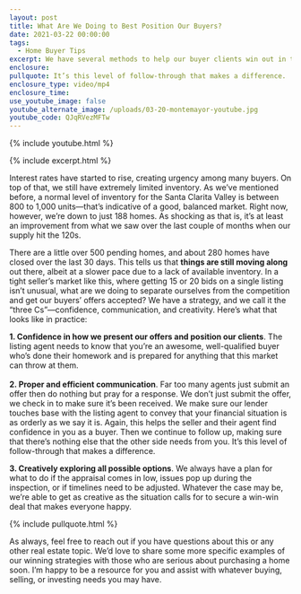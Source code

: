 ```yaml
---
layout: post
title: What Are We Doing to Best Position Our Buyers?
date: 2021-03-22 00:00:00
tags:
  - Home Buyer Tips
excerpt: We have several methods to help our buyer clients win out in this wild market.
enclosure:
pullquote: It’s this level of follow-through that makes a difference.
enclosure_type: video/mp4
enclosure_time:
use_youtube_image: false
youtube_alternate_image: /uploads/03-20-montemayor-youtube.jpg
youtube_code: QJqRVezMFTw
---
```

{% include youtube.html %}

{% include excerpt.html %}

Interest rates have started to rise, creating urgency among many buyers. On top of that, we still have extremely limited inventory. As we’ve mentioned before, a normal level of inventory for the Santa Clarita Valley is between 800 to 1,000 units—that’s indicative of a good, balanced market. Right now, however, we’re down to just 188 homes. As shocking as that is, it’s at least an improvement from what we saw over the last couple of months when our supply hit the 120s.

There are a little over 500 pending homes, and about 280 homes have closed over the last 30 days. This tells us that **things are still moving along** out there, albeit at a slower pace due to a lack of available inventory. In a tight seller’s market like this, where getting 15 or 20 bids on a single listing isn’t unusual, what are we doing to separate ourselves from the competition and get our buyers’ offers accepted? We have a strategy, and we call it the “three Cs”—confidence, communication, and creativity. Here’s what that looks like in practice:

**1\. Confidence in how we present our offers and position our clients**. The listing agent needs to know that you’re an awesome, well-qualified buyer who’s done their homework and is prepared for anything that this market can throw at them.<br>&nbsp;<br>**2\. Proper and efficient communication**. Far too many agents just submit an offer then do nothing but pray for a response. We don’t just submit the offer, we check in to make sure it’s been received. We make sure our lender touches base with the listing agent to convey that your financial situation is as orderly as we say it is. Again, this helps the seller and their agent find confidence in you as a buyer. Then we continue to follow up, making sure that there’s nothing else that the other side needs from you. It’s this level of follow-through that makes a difference.

**3\. Creatively exploring all possible options**. We always have a plan for what to do if the appraisal comes in low, issues pop up during the inspection, or if timelines need to be adjusted. Whatever the case may be, we’re able to get as creative as the situation calls for to secure a win-win deal that makes everyone happy.

{% include pullquote.html %}

As always, feel free to reach out if you have questions about this or any other real estate topic. We’d love to share some more specific examples of our winning strategies with those who are serious about purchasing a home soon. I’m happy to be a resource for you and assist with whatever buying, selling, or investing needs you may have.
